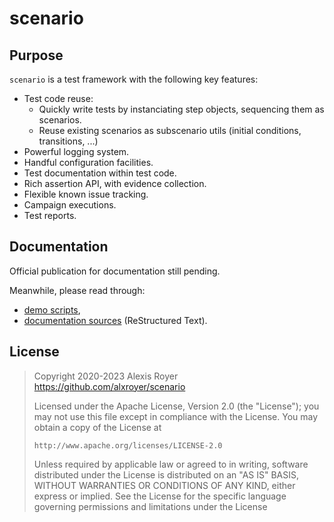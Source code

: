 # scenario

## Purpose

`scenario` is a test framework with the following key features:
- Test code reuse:
    - Quickly write tests by instanciating step objects, sequencing them as scenarios.
    - Reuse existing scenarios as subscenario utils (initial conditions, transitions, ...)
- Powerful logging system.
- Handful configuration facilities.
- Test documentation within test code.
- Rich assertion API, with evidence collection.
- Flexible known issue tracking.
- Campaign executions.
- Test reports.


## Documentation

Official publication for documentation still pending.

Meanwhile, please read through:
- [demo scripts](./demo/),
- [documentation sources](./doc/src/) (ReStructured Text).


## License

> Copyright 2020-2023 Alexis Royer <https://github.com/alxroyer/scenario>
>
> Licensed under the Apache License, Version 2.0 (the "License");
> you may not use this file except in compliance with the License.
> You may obtain a copy of the License at
>
>     http://www.apache.org/licenses/LICENSE-2.0
>
> Unless required by applicable law or agreed to in writing, software
> distributed under the License is distributed on an "AS IS" BASIS,
> WITHOUT WARRANTIES OR CONDITIONS OF ANY KIND, either express or implied.
> See the License for the specific language governing permissions and
> limitations under the License
